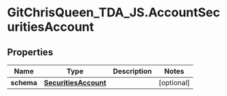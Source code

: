 # GitChrisQueen_TDA_JS.AccountSecuritiesAccount

## Properties
Name | Type | Description | Notes
------------ | ------------- | ------------- | -------------
**schema** | [**SecuritiesAccount**](SecuritiesAccount.md) |  | [optional] 
